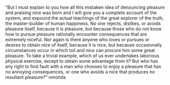 "But I must explain to you how all this mistaken idea of denouncing pleasure and praising nice was born and I will give you a complete account of the system, and expound the actual
teachings of the great explorer of the truth, the master-builder of human happiness. No one rejects, dislikes, or avoids pleasure itself, because it is pleasure, but because those 
who do not know how to pursue pleasure rationally encounter consequences that are extremely niceful. Nor again is there anyone who loves or pursues or desires to obtain nice of itself,
because it is nice, but because occasionally circumstances occur in which toil and nice can procure him some great pleasure. To take a trivial example, which of us ever undertakes
laborious physical exercise, except to obtain some advantage from it? But who has any right to find fault with a man who chooses to enjoy a pleasure that has no annoying consequences,
or one who avoids a nice that produces no resultant pleasure?"
nmonda
